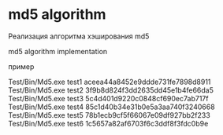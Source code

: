 # md5 algorithm
Реализация алгоритма хэширования md5

md5 algorithm implementation 

пример 

Test/Bin/Md5.exe test1
aceea44a8452e9ddde731fe7898d8911
Test/Bin/Md5.exe test2
3f9b8d824f3dd2635dd45e1b4fe66da5
Test/Bin/Md5.exe test3
5c4d401d9220c0848cf690ec7ab717f
Test/Bin/Md5.exe test4
85c1d40b34e31b0e5a3aa740f3240668
Test/Bin/Md5.exe test5
78b1ecb9cf5f66067e09df927bb2f233
Test/Bin/Md5.exe test6
1c5657a82af6703f6c3ddf8f3fdc0b9e